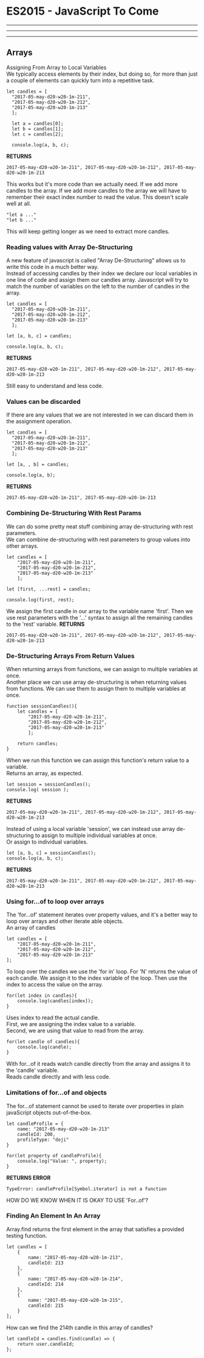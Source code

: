 # ES2015 - JavaScript To Come


---
---
---
## Arrays
Assigning From Array to Local Variables  
We typically access elements by their index, but doing so, for more than just a couple of elements can quickly turn into a repetitive task.  
```
let candles = [
  "2017-05-may-d20-w20-1m-211",
  "2017-05-may-d20-w20-1m-212",
  "2017-05-may-d20-w20-1m-213"
  ];

  let a = candles[0];
  let b = candles[1];
  let c = candles[2];

  console.log(a, b, c);
```
**RETURNS**  
```
2017-05-may-d20-w20-1m-211", 2017-05-may-d20-w20-1m-212", 2017-05-may-d20-w20-1m-213
```
This works but it's more code than we actually need. If we add more candles to the array. If we add more candles to the array we will have to remember their exact index number to read the value. This doesn't scale well at all.
```
"let a ..."
"let b ..."
```
This will keep getting longer as we need to extract more candles.

### Reading values with Array De-Structuring
A new feature of javascript is called "Array De-Structuring" allows us to write this code in a much better way.  
Instead of accessing candles by their index we declare our local variables in one line of code and assign them our candles array. Javascript will try to match the number of variables on the left to the number of candles in the array.
```
let candles = [
  "2017-05-may-d20-w20-1m-211",
  "2017-05-may-d20-w20-1m-212",
  "2017-05-may-d20-w20-1m-213"
  ];

let [a, b, c] = candles;

console.log(a, b, c);
```
**RETURNS**  
```
2017-05-may-d20-w20-1m-211", 2017-05-may-d20-w20-1m-212", 2017-05-may-d20-w20-1m-213
```
Still easy to understand and less code.

### Values can be discarded
If there are any values that we are not interested in we can discard them in the assignment operation.
```
let candles = [
  "2017-05-may-d20-w20-1m-211",
  "2017-05-may-d20-w20-1m-212",
  "2017-05-may-d20-w20-1m-213"
  ];

let [a, , b] = candles;

console.log(a, b);
```
**RETURNS**  
```
2017-05-may-d20-w20-1m-211", 2017-05-may-d20-w20-1m-213
```

### Combining De-Structuring With Rest Params
We can do some pretty neat stuff combining array de-structuring with rest parameters.  
We can combine de-structuring with rest parameters to group values into other arrays.
```
let candles = [
	"2017-05-may-d20-w20-1m-211",
	"2017-05-may-d20-w20-1m-212",
	"2017-05-may-d20-w20-1m-213"
	];

let [first, ...rest] = candles;

console.log(first, rest);
```
We assign the first candle in our array to the variable name 'first'. Then we use rest parameters with the '...' syntax to assign all the remaining candles to the 'rest' variable.
**RETURNS**  
```
2017-05-may-d20-w20-1m-211", 2017-05-may-d20-w20-1m-212", 2017-05-may-d20-w20-1m-213
```

### De-Structuring Arrays From Return Values
When returning arrays from functions, we can assign to multiple variables at once.  
Another place we can use array de-structuring is when returning values from functions. We can use them to assign them to multiple variables at once.
```
function sessionCandles(){
	let candles = [
		"2017-05-may-d20-w20-1m-211",
		"2017-05-may-d20-w20-1m-212",
		"2017-05-may-d20-w20-1m-213"
		];

	return candles;
}
```
When we run this function we can assign this function's return value to a variable.  
Returns an array, as expected.
```
let session = sessionCandles();
console.log( session );
```
**RETURNS**  
```
2017-05-may-d20-w20-1m-211", 2017-05-may-d20-w20-1m-212", 2017-05-may-d20-w20-1m-213
```
Instead of using a local variable 'session', we can instead use array de-structuring to assign to multiple individual variables at once.  
Or assign to individual variables.
```
let [a, b, c] = sessionCandles();
console.log(a, b, c);
```
**RETURNS**  
```
2017-05-may-d20-w20-1m-211", 2017-05-may-d20-w20-1m-212", 2017-05-may-d20-w20-1m-213
```
### Using for...of to loop over arrays
The 'for...of' statement iterates over property values, and it's a better way to loop over arrays and other iterate able objects.  
An array of candles
```
let candles = [
	"2017-05-may-d20-w20-1m-211",
	"2017-05-may-d20-w20-1m-212",
	"2017-05-may-d20-w20-1m-213"
];
```
To loop over the candles we use the 'for in' loop. For 'N' returns the value of each candle. We assign it to the index variable of the loop. Then use the index to access the value on the array.
```
for(let index in candles){
	console.log(candles[index]);
}
```
Uses index to read the actual candle.  
First, we are assigning the index value to a variable.  
Second, we are using that value to read from the array.
```
for(let candle of candles){
	console.log(candle);
}
```
With for...of it reads watch candle directly from the array and assigns it to the 'candle' variable.  
Reads candle directly and with less code.  

### Limitations of for...of and objects
The for...of statement cannot be used to iterate over properties in plain javaScript objects out-of-the-box.  
```
let candleProfile = {
	name: "2017-05-may-d20-w20-1m-213"
	candleId: 200,
	profileType: "doji"
}

for(let property of candleProfile){
	console.log("Value: ", property);
}
```
**RETURNS ERROR**  
```
TypeError: candleProfile[Symbol.iterator] is not a function
```
HOW DO WE KNOW WHEN IT IS OKAY TO USE 'For..of'?

### Finding An Element In An Array
Array.find returns the first element in the array that satisfies a provided testing function.  
```
let candles = [
	{
		name: "2017-05-may-d20-w20-1m-213",
		candleId: 213
	},
	{
		name: "2017-05-may-d20-w20-1m-214",
		candleId: 214
	},
	{
		name: "2017-05-may-d20-w20-1m-215",
		candleId: 215
	}
];
```
How can we find the 214th candle in this array of candles?
```
let candleId = candles.find(candle) => {
	return user.candleId;
};
```

